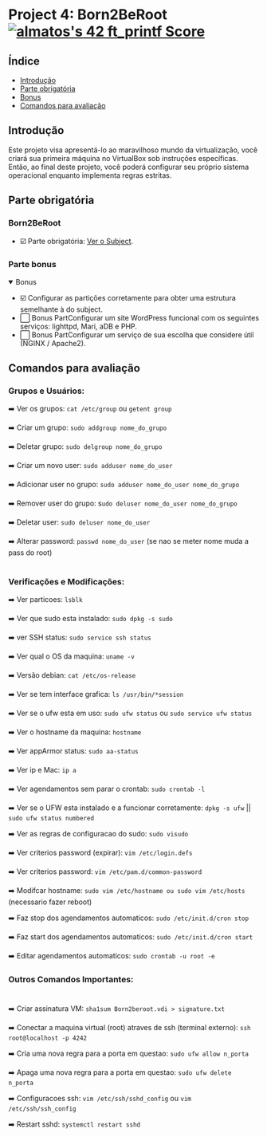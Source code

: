 # Project 4: Born2BeRoot   <a href="https://github.com/JaeSeoKim/badge42"><img src="https://badge42.vercel.app/api/v2/cla88p9vf00110fmd8v1byjg9/project/2921681" alt="almatos's 42 ft_printf Score" /></a>


## Índice

- [Introdução](#introdução)
- [Parte obrigatória](#parte-obrigatória)
- [Bonus](#parte-bonus)
- [Comandos para avaliação](#comandos-para-avaliação)

## Introdução

Este projeto visa apresentá-lo ao maravilhoso mundo da virtualização, você criará sua primeira máquina no VirtualBox sob instruções específicas. Então, ao final deste projeto, você poderá configurar seu próprio sistema operacional enquanto implementa regras estritas.

## Parte obrigatória
<div align="center">

</div>

### Born2BeRoot

- :ballot_box_with_check: Parte obrigatória: [Ver o Subject](https://github.com/Alef-Matos/Born2BeRoot/blob/main/Subject/subject.pdf).

### Parte bonus

<details open>
<summary> Bonus </summary>

- :ballot_box_with_check: Configurar as partições corretamente para obter uma estrutura semelhante à do subject.
- :white_large_square: Bonus PartConfigurar um site WordPress funcional com os seguintes serviços: lighttpd, Mari, aDB e PHP.
- :white_large_square: Bonus PartConfigurar um serviço de sua escolha que considere útil (NGINX / Apache2).

</details>

## Comandos para avaliação

### Grupos e Usuários:
:arrow_right: Ver os grupos: `cat /etc/group` ou `getent group`

:arrow_right: Criar um grupo: `sudo addgroup nome_do_grupo`

:arrow_right: Deletar grupo: `sudo delgroup nome_do_grupo`

:arrow_right: Criar um novo user: `sudo adduser nome_do_user`

:arrow_right: Adicionar user no grupo: `sudo adduser nome_do_user nome_do_grupo`

:arrow_right: Remover user do grupo: s`udo deluser nome_do_user nome_do_grupo `

:arrow_right: Deletar user: `sudo deluser nome_do_user`

:arrow_right: Alterar password: `passwd nome_do_user` (se nao se meter nome muda a pass do root)

#

### Verificações e Modificações:

:arrow_right: Ver particoes: `lsblk`

:arrow_right: Ver que sudo esta instalado: `sudo dpkg -s sudo`

:arrow_right: ver SSH status: `sudo service ssh status`

:arrow_right: Ver qual o OS da maquina: `uname -v`

:arrow_right: Versão debian: `cat /etc/os-release` 

:arrow_right: Ver se tem interface grafica: `ls /usr/bin/*session`

:arrow_right: Ver se o ufw esta em uso: `sudo ufw status` ou `sudo service ufw status`

:arrow_right: Ver o hostname da maquina: `hostname`

:arrow_right: Ver appArmor status: `sudo aa-status`

:arrow_right: Ver ip e Mac: `ip a`

:arrow_right: Ver agendamentos sem parar o crontab: `sudo crontab -l`

:arrow_right: Ver se o UFW esta instalado e a funcionar corretamente: `dpkg -s ufw` || `sudo ufw status numbered`

:arrow_right: Ver as regras de configuracao do sudo: `sudo visudo`

:arrow_right: Ver criterios password (expirar): `vim /etc/login.defs`

:arrow_right: Ver criterios password: `vim /etc/pam.d/common-password`

:arrow_right: Modifcar hostname: `sudo vim /etc/hostname ou sudo vim /etc/hosts` (necessario fazer reboot)

:arrow_right: Faz stop dos agendamentos automaticos: `sudo /etc/init.d/cron stop`

:arrow_right: Faz start dos agendamentos automaticos: `sudo /etc/init.d/cron start`

:arrow_right: Editar agendamentos automaticos: `sudo crontab -u root -e`

### Outros Comandos Importantes:

#

:arrow_right: Criar assinatura VM: `sha1sum Born2beroot.vdi > signature.txt`

:arrow_right: Conectar a maquina virtual (root) atraves de ssh (terminal externo): `ssh root@localhost -p 4242`

:arrow_right: Cria uma nova regra para a porta em questao: `sudo ufw allow n_porta`

:arrow_right: Apaga uma nova regra para a porta em questao: `sudo ufw delete n_porta`

:arrow_right: Configuracoes ssh: `vim /etc/ssh/sshd_config` ou `vim /etc/ssh/ssh_config`

:arrow_right: Restart sshd: `systemctl restart sshd`